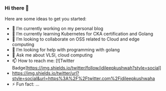 ### Hi there 👋

<!--
**dileepkushwaha/dileepkushwaha** is a ✨ _special_ ✨ repository because its `README.md` (this file) appears on your GitHub profile.
-->
Here are some ideas to get you started:

- 🔭 I’m currently working on my personal blog
- 🌱 I’m currently learning Kubernetes for CKA certification and Golang
- 👯 I’m looking to collaborate on OSS related to Cloud and edge computing
- 🤔 I’m looking for help with programming with golang
- 💬 Ask me about VLSI, cloud computing
- 📫 How to reach me: [![Twitter Badge]https://img.shields.io/twitter/follow/idileepkushwah?style=social]
- https://img.shields.io/twitter/url?style=social&url=https%3A%2F%2Ftwitter.com%2Fidileepkushwaha
- ⚡ Fun fact: ...

